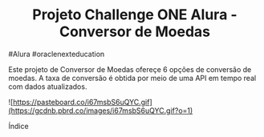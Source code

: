<h1 align="center">Projeto Challenge ONE Alura - Conversor de Moedas</h1>

#Alura #oraclenexteducation

Este projeto de Conversor de Moedas ofereçe 6 opções de conversão de moedas. 
A taxa de conversão é obtida por meio de uma API em tempo real com dados atualizados.

![https://pasteboard.co/i67msbS6uQYC.gif](https://gcdnb.pbrd.co/images/i67msbS6uQYC.gif?o=1)



Índice
